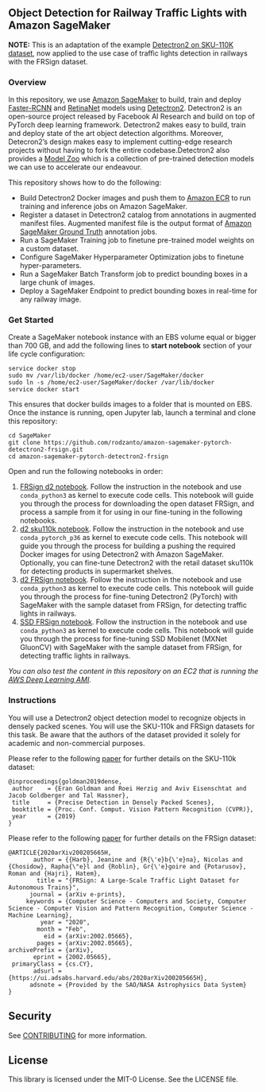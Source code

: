 ## Object Detection for Railway Traffic Lights with Amazon SageMaker

**NOTE:** This is an adaptation of the example [Detectron2 on SKU-110K dataset](https://github.com/aws-samples/amazon-sagemaker-pytorch-detectron2), now applied to the use case of traffic lights detection in railways with the FRSign dataset.

### Overview

In this repository, we use [Amazon SageMaker](https://aws.amazon.com/sagemaker/) to build, train and deploy [Faster-RCNN](https://arxiv.org/abs/1506.01497) and [RetinaNet](https://arxiv.org/abs/1708.02002) models using [Detectron2](https://github.com/facebookresearch/detectron2).
Detectron2 is an open-source project released by Facebook AI Research and build on top of PyTorch deep learning framework. Detectron2 makes easy to build, train and deploy state of the art object detection algorithms. Moreover, Detecron2’s design makes easy to implement cutting-edge research projects without having to fork the entire codebase.Detectron2 also provides a [Model Zoo](https://github.com/facebookresearch/detectron2/blob/master/MODEL_ZOO.md) which is a collection of pre-trained detection models we can use to accelerate our endeavour.

This repository shows how to do the following:

* Build Detectron2 Docker images and push them to [Amazon ECR](https://aws.amazon.com/ecr/) to run training and inference jobs on Amazon SageMaker.
* Register a dataset in Detectron2 catalog from annotations in augmented manifest files. Augmented manifest file is the output format of [Amazon SageMaker Ground Truth](https://aws.amazon.com/sagemaker/groundtruth/) annotation jobs.
* Run a SageMaker Training job to finetune pre-trained model weights on a custom dataset.
* Configure SageMaker Hyperparameter Optimization jobs to finetune hyper-parameters.
* Run a SageMaker Batch Transform job to predict bounding boxes in a large chunk of images.
* Deploy a SageMaker Endpoint to predict bounding boxes in real-time for any railway image.

### Get Started

Create a SageMaker notebook instance with an EBS volume equal or bigger than 700 GB, and add the following lines to **start notebook** section of your life cycle configuration:

```
service docker stop
sudo mv /var/lib/docker /home/ec2-user/SageMaker/docker
sudo ln -s /home/ec2-user/SageMaker/docker /var/lib/docker
service docker start
```

This ensures that docker builds images to a folder that is mounted on EBS. Once the instance is running, open Jupyter lab, launch a terminal and clone this repository:

```
cd SageMaker
git clone https://github.com/rodzanto/amazon-sagemaker-pytorch-detectron2-frsign.git
cd amazon-sagemaker-pytorch-detectron2-frsign
```

Open and run the following notebooks in order:
1. [FRSign d2 notebook](./amazon-sagemaker-pytorch-detectron2/frsign_doc_d2.ipynb). Follow the instruction in the notebook and use `conda_python3` as kernel to execute code cells. This notebook will guide you through the process for downloading the open dataset FRSign, and process a sample from it for using in our fine-tuning in the following notebooks.
2. [d2 sku110k notebook](./amazon-sagemaker-pytorch-detectron2/d2_custom_sku110k.ipynb). Follow the instruction in the notebook and use `conda_pytorch_p36` as kernel to execute code cells. This notebook will guide you through the process for building a pushing the required Docker images for using Detectron2 with Amazon SageMaker. Optionally, you can fine-tune Detectron2 with the retail dataset sku110k for detecting products in supermarket shelves.
3. [d2 FRSign notebook](./amazon-sagemaker-pytorch-detectron2/d2_custom_FRSign.ipynb). Follow the instruction in the notebook and use `conda_python3` as kernel to execute code cells. This notebook will guide you through the process for fine-tuning Detectron2 (PyTorch) with SageMaker with the sample dataset from FRSign, for detecting traffic lights in railways.
4. [SSD FRSign notebook](./amazon-sagemaker-mxnet-gluoncv/Lab1_object_detection.ipynb). Follow the instruction in the notebook and use `conda_python3` as kernel to execute code cells. This notebook will guide you through the process for fine-tuning SSD Mobilenet (MXNet GluonCV) with SageMaker with the sample dataset from FRSign, for detecting traffic lights in railways.

*You can also test the content in this repository on an EC2 that is running the [AWS Deep Learning AMI](https://docs.aws.amazon.com/dlami/latest/devguide/what-is-dlami.html).*

### Instructions

You will use a Detectron2 object detection model to recognize objects in densely packed scenes. You will use the SKU-110k and FRSign datasets for this task. Be aware that the authors of the dataset provided it solely for academic and non-commercial purposes.

Please refer to the following [paper](https://arxiv.org/abs/1904.00853) for further details on the SKU-110k dataset:

```
@inproceedings{goldman2019dense,
 author    = {Eran Goldman and Roei Herzig and Aviv Eisenschtat and Jacob Goldberger and Tal Hassner},
 title     = {Precise Detection in Densely Packed Scenes},
 booktitle = {Proc. Conf. Comput. Vision Pattern Recognition (CVPR)},
 year      = {2019}
}
```

Please refer to the following [paper](https://arxiv.org/abs/2002.05665) for further details on the FRSign dataset:

```
@ARTICLE{2020arXiv200205665H,
       author = {{Harb}, Jeanine and {R{\'e}b{\'e}na}, Nicolas and {Chosidow}, Rapha{\"e}l and {Roblin}, Gr{\'e}goire and {Potarusov}, Roman and {Hajri}, Hatem},
        title = "{FRSign: A Large-Scale Traffic Light Dataset for Autonomous Trains}",
      journal = {arXiv e-prints},
     keywords = {Computer Science - Computers and Society, Computer Science - Computer Vision and Pattern Recognition, Computer Science - Machine Learning},
         year = "2020",
        month = "Feb",
          eid = {arXiv:2002.05665},
        pages = {arXiv:2002.05665},
archivePrefix = {arXiv},
       eprint = {2002.05665},
 primaryClass = {cs.CY},
       adsurl = {https://ui.adsabs.harvard.edu/abs/2020arXiv200205665H},
      adsnote = {Provided by the SAO/NASA Astrophysics Data System}
}
```

## Security

See [CONTRIBUTING](CONTRIBUTING.md#security-issue-notifications) for more information.

## License

This library is licensed under the MIT-0 License. See the LICENSE file.

